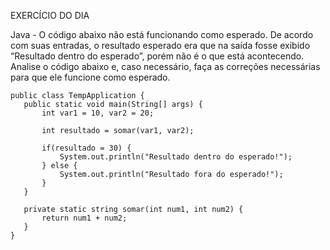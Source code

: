 EXERCÍCIO DO DIA

Java - O código abaixo não está funcionando como esperado. De acordo com suas entradas, o resultado esperado era que na saída fosse exibido “Resultado dentro do esperado”, porém não é o que está acontecendo. Analise o código abaixo e, caso necessário, faça as correções necessárias para que ele funcione como esperado.

```
public class TempApplication {
   public static void main(String[] args) {
       int var1 = 10, var2 = 20;
 
       int resultado = somar(var1, var2);
 
       if(resultado = 30) {
           System.out.println("Resultado dentro do esperado!");
       } else {
           System.out.println("Resultado fora do esperado!");
       }
   }
 
   private static string somar(int num1, int num2) {
       return num1 + num2;
   }
}
````